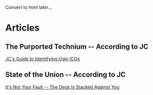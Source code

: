 Convert to html later...

# Articles

## The Purported Technium -- According to JC

[JC's Guide to Identifying Ugly ICOs](Main/UglyICOs.md)

## State of the Union -- According to JC

[It's Not Your Fault -- The Deck Is Stacked Against You](Main/TheDeckIsStacked.md)
